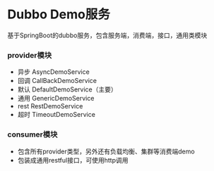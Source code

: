 # Dubbo Demo服务
基于SpringBoot的dubbo服务，包含服务端，消费端，接口，通用类模块

### provider模块
- 异步 AsyncDemoService
- 回调 CallBackDemoService
- 默认 DefaultDemoService（主要）
- 通用 GenericDemoService
- rest RestDemoService
- 超时 TimeoutDemoService

### consumer模块
- 包含所有provider类型，另外还有负载均衡、集群等消费端demo
- 包装成通用restful接口，可使用http调用


